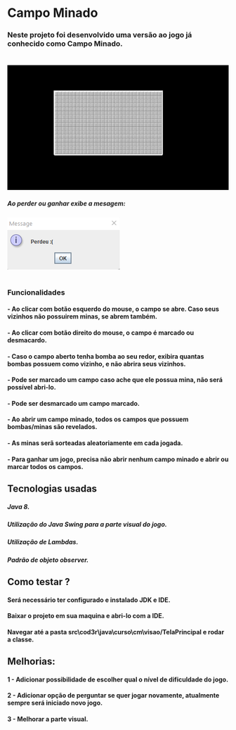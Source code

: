 # Campo Minado

### Neste projeto foi desenvolvido uma versão ao jogo já conhecido como Campo Minado.
#

![](/readme/gif.gif)

##### Ao perder ou ganhar exibe a mesagem:
![](/readme/mensagem.png)

#
### Funcionalidades
#### - Ao clicar com botão esquerdo do mouse, o campo se abre. Caso seus vizinhos não possuirem minas, se abrem também.
#### - Ao clicar com botão direito do mouse, o campo é marcado ou desmacardo.
#### - Caso o campo aberto tenha bomba ao seu redor, exibira quantas bombas possuem como vizinho, e não abrira seus vizinhos.
#### - Pode ser marcado um campo caso ache que ele possua mina, não será possível abri-lo.
#### - Pode ser desmarcado um campo marcado.
#### - Ao abrir um campo minado, todos os campos que possuem bombas/minas são revelados.
#### - As minas serã sorteadas aleatoriamente em cada jogada.
#### - Para ganhar um jogo, precisa não abrir nenhum campo minado e abrir ou marcar todos os campos.

## Tecnologias usadas
##### Java 8.
##### Utilização do Java Swing para a parte visual do jogo.
##### Utilização de Lambdas.
##### Padrão de objeto observer.

## Como testar ?
#### Será necessário ter configurado e instalado JDK e IDE.
#### Baixar o projeto em sua maquina e abri-lo com a IDE.
#### Navegar até a pasta src\cod3r\java\curso\cm\visao/TelaPrincipal e rodar a classe.

## Melhorias:
#### 1 - Adicionar possibilidade de escolher qual o nível de dificuldade do jogo.
#### 2 - Adicionar opção de perguntar se quer jogar novamente, atualmente sempre será iniciado novo jogo.
#### 3 - Melhorar a parte visual.
